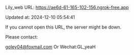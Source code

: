Lily_web URL: https://ae6d-61-165-102-156.ngrok-free.app

Updated at: 2024-12-10 05:54:41

If you cannot open this URL, the server might be down.

Please contact: 

goley04@foxmail.com Or Wechat:GL_yeaH